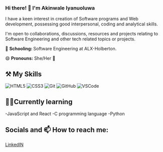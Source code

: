 ### Hi there! 👋 I'm Akinwale Iyanuoluwa
I have a keen interest in creation of Software programs and Web development, possessing good interpersonal,
coding and analytical skills.

I'm open to collaborations, discussions, resources and projects relating to Software Engineering and other tech related topics or projects.

🏫 <b> Schooling: </b> Software Engineering at ALX-Holberton.

😄 <b> Pronouns: </b> She/Her 👧

## ⚒ My Skills
![HTML5](https://img.shields.io/badge/html5-%23E34F26.svg?style=for-the-badge&logo=html5&logoColor=white)
![CSS3](https://img.shields.io/badge/css3-%231572B6.svg?style=for-the-badge&logo=css3&logoColor=white)
![Git](https://img.shields.io/badge/git-%23F05033.svg?style=for-the-badge&logo=git&logoColor=white)
![GitHub](https://img.shields.io/badge/github-%23121011.svg?style=for-the-badge&logo=github&logoColor=white)
![VSCode](https://img.shields.io/badge/-VSCode-blue)

## 🏫🌱Currently learning
-JavaScript and React
-C programming language
-Python

## Socials and 📫 How to reach me: 
[LinkedIN](www.linkedin.com/in/iyanuoluwa-akinwale-1169ab1aa) 
